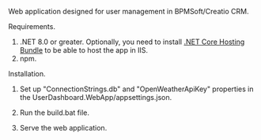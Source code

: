 Web application designed for user management in BPMSoft/Creatio CRM.

Requirements.

1. .NET 8.0 or greater. Optionally, you need to install [.NET Core Hosting Bundle](https://dotnet.microsoft.com/permalink/dotnetcore-current-windows-runtime-bundle-installer) to be able to host the app in IIS.
2. npm.



Installation.

1. Set up "ConnectionStrings.db" and "OpenWeatherApiKey" properties in the UserDashboard.WebApp/appsettings.json.

2. Run the build.bat file.

3. Serve the web application.
